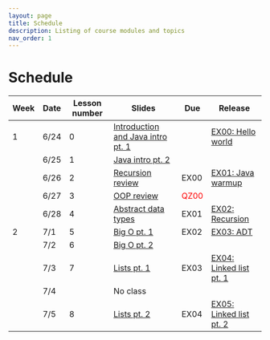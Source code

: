 ```yaml
---
layout: page
title: Schedule
description: Listing of course modules and topics
nav_order: 1
---
```


# Schedule

|Week|Date|Lesson number|Slides|Due|Release|
|---|---|---|---|---|---|
|1|6/24|0|[Introduction and Java intro pt. 1](https://docs.google.com/presentation/d/1ErSXfLe15QjF0KuzXIfF-jmMFw7YgGrb572rxc7wopg)||[EX00: Hello world](https://classroom.github.com/a/Rm_7-E1G)|
||6/25|1|[Java intro pt. 2](https://docs.google.com/presentation/d/1cFk6W1PiVVUoxxqmnIXu4DVA7-UKu6bm8jlqE350GfE)|||
||6/26|2|[Recursion review](https://docs.google.com/presentation/d/1HZTQF2VoPJTdjvogyeCpu8nFeUujod13dMyDRtlq9hw/edit?usp=sharing)|EX00|[EX01: Java warmup](https://classroom.github.com/a/nh9ITEFK)|
||6/27|3|[OOP review](#)|<span style="color:red">QZ00</span>||
||6/28|4|[Abstract data types](#)|EX01|[EX02: Recursion](#)|
|2|7/1|5|[Big O pt. 1](#)|EX02|[EX03: ADT](#)|
||7/2|6|[Big O pt. 2](#)|||
||7/3|7|[Lists pt. 1](#)|EX03|[EX04: Linked list pt. 1](#)|
||7/4||No class|||
||7/5|8|[Lists pt. 2](#)|EX04|[EX05: Linked list pt. 2](#)|

